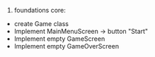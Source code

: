 1. foundations
core:
- create Game class
- Implement MainMenuScreen -> button "Start"
- Implement empty GameScreen
- Implement empty GameOverScreen
